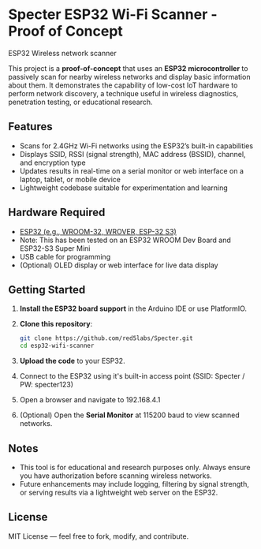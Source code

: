 # Specter ESP32 Wi-Fi Scanner - Proof of Concept
ESP32 Wireless network scanner

This project is a **proof-of-concept** that uses an **ESP32 microcontroller** to passively scan for nearby wireless networks and display basic information about them. It demonstrates the capability of low-cost IoT hardware to perform network discovery, a technique useful in wireless diagnostics, penetration testing, or educational research.

## Features

* Scans for 2.4GHz Wi-Fi networks using the ESP32’s built-in capabilities
* Displays SSID, RSSI (signal strength), MAC address (BSSID), channel, and encryption type
* Updates results in real-time on a serial monitor or web interface on a laptop, tablet, or mobile device
* Lightweight codebase suitable for experimentation and learning

## Hardware Required

* [ESP32 (e.g., WROOM-32, WROVER, ESP-32 S3)](https://www.espressif.com/en/products/socs/esp32)
* Note: This has been tested on an ESP32 WROOM Dev Board and ESP32-S3 Super Mini
* USB cable for programming
* (Optional) OLED display or web interface for live data display

## Getting Started

1. **Install the ESP32 board support** in the Arduino IDE or use PlatformIO.
2. **Clone this repository**:

   ```bash
   git clone https://github.com/red5labs/Specter.git
   cd esp32-wifi-scanner
   ```
3. **Upload the code** to your ESP32.
4. Connect to the ESP32 using it's built-in access point (SSID: Specter / PW: specter123)
5. Open a browser and navigate to 192.168.4.1
6. (Optional) Open the **Serial Monitor** at 115200 baud to view scanned networks.

## Notes

* This tool is for educational and research purposes only. Always ensure you have authorization before scanning wireless networks.
* Future enhancements may include logging, filtering by signal strength, or serving results via a lightweight web server on the ESP32.

## License

MIT License — feel free to fork, modify, and contribute.
